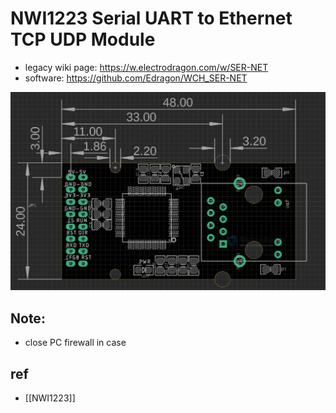 

# NWI1223 Serial UART to Ethernet TCP UDP Module

- legacy wiki page: https://w.electrodragon.com/w/SER-NET
- software: https://github.com/Edragon/WCH_SER-NET

![](2024-02-17-16-30-24.png)


## Note: 
- close PC firewall in case 


## ref 

- [[NWI1223]]
